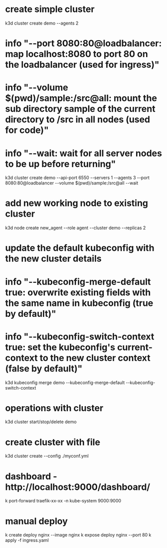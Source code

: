 # create simple cluster
k3d cluster create demo --agents 2
# info "--port 8080:80@loadbalancer: map localhost:8080 to port 80 on the loadbalancer (used for ingress)"
# info "--volume $(pwd)/sample:/src@all: mount the sub directory sample of the current directory to /src in all nodes (used for code)"
# info "--wait: wait for all server nodes to be up before returning"
k3d cluster create demo --api-port 6550 --servers 1 --agents 3 --port 8080:80@loadbalancer --volume $(pwd)/sample:/src@all --wait
# add new working node to existing cluster
k3d node create new_agent --role agent --cluster demo --replicas 2
# update the default kubeconfig with the new cluster details
# info "--kubeconfig-merge-default true: overwrite existing fields with the same name in kubeconfig (true by default)"
# info "--kubeconfig-switch-context true: set the kubeconfig's current-context to the new cluster context (false by default)"
k3d kubeconfig merge demo --kubeconfig-merge-default --kubeconfig-switch-context
# operations with cluster
k3d cluster start/stop/delete demo
# create cluster with file
k3d cluster create --config ./myconf.yml
# dashboard - http://localhost:9000/dashboard/
k port-forward traefik-xx-xx -n kube-system 9000:9000
# manual deploy
k create deploy nginx --image nginx
k expose deploy nginx --port 80
k apply -f ingress.yaml